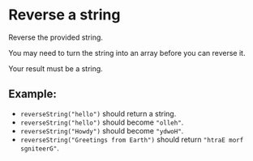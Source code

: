 # Reverse a string

Reverse the provided string.

You may need to turn the string into an array before you can reverse it.

Your result must be a string.

## Example:

-   `reverseString("hello")` should return a string.
-   `reverseString("hello")` should become `"olleh"`.
-   `reverseString("Howdy")` should become `"ydwoH"`.
-   `reverseString("Greetings from Earth")` should return `"htraE morf sgniteerG"`.
